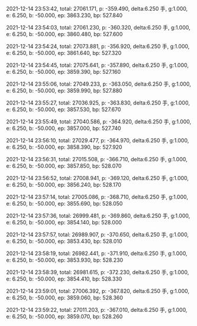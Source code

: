 2021-12-14 23:53:42, total: 27061.171, p: -359.490, delta:6.250 手, g:1.000, e: 6.250, b: -50.000, ep: 3863.230, bp: 527.840

2021-12-14 23:54:03, total: 27061.230, p: -360.320, delta:6.250 手, g:1.000, e: 6.250, b: -50.000, ep: 3860.480, bp: 527.600

2021-12-14 23:54:24, total: 27073.881, p: -356.920, delta:6.250 手, g:1.000, e: 6.250, b: -50.000, ep: 3861.640, bp: 527.320

2021-12-14 23:54:45, total: 27075.641, p: -357.890, delta:6.250 手, g:1.000, e: 6.250, b: -50.000, ep: 3859.390, bp: 527.160

2021-12-14 23:55:06, total: 27049.233, p: -363.050, delta:6.250 手, g:1.000, e: 6.250, b: -50.000, ep: 3859.990, bp: 527.880

2021-12-14 23:55:27, total: 27036.925, p: -363.830, delta:6.250 手, g:1.000, e: 6.250, b: -50.000, ep: 3857.530, bp: 527.670

2021-12-14 23:55:49, total: 27040.586, p: -364.920, delta:6.250 手, g:1.000, e: 6.250, b: -50.000, ep: 3857.000, bp: 527.740

2021-12-14 23:56:10, total: 27029.477, p: -364.970, delta:6.250 手, g:1.000, e: 6.250, b: -50.000, ep: 3858.390, bp: 527.920

2021-12-14 23:56:31, total: 27015.508, p: -366.710, delta:6.250 手, g:1.000, e: 6.250, b: -50.000, ep: 3857.850, bp: 528.070

2021-12-14 23:56:52, total: 27008.941, p: -369.120, delta:6.250 手, g:1.000, e: 6.250, b: -50.000, ep: 3856.240, bp: 528.170

2021-12-14 23:57:14, total: 27005.086, p: -368.710, delta:6.250 手, g:1.000, e: 6.250, b: -50.000, ep: 3855.690, bp: 528.050

2021-12-14 23:57:36, total: 26999.481, p: -369.860, delta:6.250 手, g:1.000, e: 6.250, b: -50.000, ep: 3854.140, bp: 528.000

2021-12-14 23:57:57, total: 26989.907, p: -370.650, delta:6.250 手, g:1.000, e: 6.250, b: -50.000, ep: 3853.430, bp: 528.010

2021-12-14 23:58:19, total: 26982.441, p: -371.910, delta:6.250 手, g:1.000, e: 6.250, b: -50.000, ep: 3853.930, bp: 528.230

2021-12-14 23:58:39, total: 26981.615, p: -372.230, delta:6.250 手, g:1.000, e: 6.250, b: -50.000, ep: 3854.410, bp: 528.330

2021-12-14 23:59:01, total: 27006.392, p: -367.820, delta:6.250 手, g:1.000, e: 6.250, b: -50.000, ep: 3859.060, bp: 528.360

2021-12-14 23:59:22, total: 27011.203, p: -367.010, delta:6.250 手, g:1.000, e: 6.250, b: -50.000, ep: 3859.070, bp: 528.260